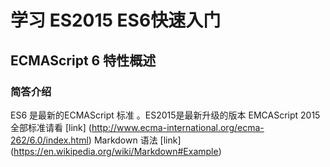 学习 ES2015 ES6快速入门
=========
ECMAScript 6 特性概述
----------

### 简答介绍

ES6 是最新的ECMAScript 标准 。ES2015是最新升级的版本
EMCAScript 2015 全部标准请看 [link] (http://www.ecma-international.org/ecma-262/6.0/index.html)
Markdown 语法 [link] (https://en.wikipedia.org/wiki/Markdown#Example)
